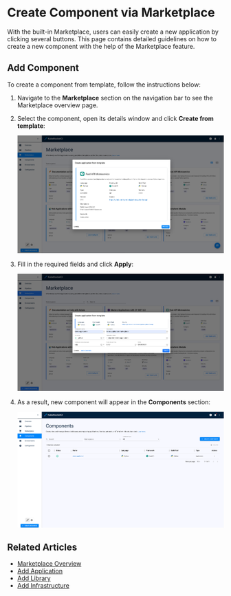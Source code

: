 # Create Component via Marketplace

With the built-in Marketplace, users can easily create a new application by clicking several buttons. This page contains detailed guidelines on how to create a new component with the help of the Marketplace feature.

## Add Component

To create a component from template, follow the instructions below:

1. Navigate to the **Marketplace** section on the navigation bar to see the Marketplace overview page.

2. Select the component, open its details window and click **Create from template**:

    ![Create from template](../assets/user-guide/marketplace/kuberocketci-portal-marketplace-create-from-template.png "Create from template")

3. Fill in the required fields and click **Apply**:

    ![Creating from template window](../assets/user-guide/marketplace/kuberocketci-portal-marketplace-creating-from-template.png "Creating from template window")

4. As a result, new component will appear in the **Components** section:

    ![Creating from template window](../assets/user-guide/marketplace/kuberocketci-portal-marketplace-created-application.png "Creating from template window")

## Related Articles

* [Marketplace Overview](marketplace.md)
* [Add Application](add-application.md)
* [Add Library](add-library.md)
* [Add Infrastructure](add-infrastructure.md)
